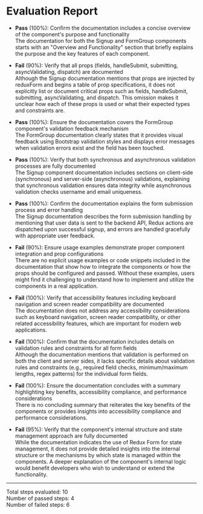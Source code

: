 # Evaluation Report

- **Pass** (100%): Confirm the documentation includes a concise overview of the component's purpose and functionality  
  The documentation for both the Signup and FormGroup components starts with an "Overview and Functionality" section that briefly explains the purpose and the key features of each component.

- **Fail** (90%): Verify that all props (fields, handleSubmit, submitting, asyncValidating, dispatch) are documented  
  Although the Signup documentation mentions that props are injected by reduxForm and begins a table of prop specifications, it does not explicitly list or document critical props such as fields, handleSubmit, submitting, asyncValidating, and dispatch. This omission makes it unclear how each of these props is used or what their expected types and constraints are.

- **Pass** (100%): Ensure the documentation covers the FormGroup component's validation feedback mechanism  
  The FormGroup documentation clearly states that it provides visual feedback using Bootstrap validation styles and displays error messages when validation errors exist and the field has been touched.

- **Pass** (100%): Verify that both synchronous and asynchronous validation processes are fully documented  
  The Signup component documentation includes sections on client-side (synchronous) and server-side (asynchronous) validations, explaining that synchronous validation ensures data integrity while asynchronous validation checks username and email uniqueness.

- **Pass** (100%): Confirm the documentation explains the form submission process and error handling  
  The Signup documentation describes the form submission handling by mentioning that user data is sent to the backend API, Redux actions are dispatched upon successful signup, and errors are handled gracefully with appropriate user feedback.

- **Fail** (90%): Ensure usage examples demonstrate proper component integration and prop configurations  
  There are no explicit usage examples or code snippets included in the documentation that show how to integrate the components or how the props should be configured and passed. Without these examples, users might find it challenging to understand how to implement and utilize the components in a real application.

- **Fail** (100%): Verify that accessibility features including keyboard navigation and screen reader compatibility are documented  
  The documentation does not address any accessibility considerations such as keyboard navigation, screen reader compatibility, or other related accessibility features, which are important for modern web applications.

- **Fail** (100%): Confirm that the documentation includes details on validation rules and constraints for all form fields  
  Although the documentation mentions that validation is performed on both the client and server sides, it lacks specific details about validation rules and constraints (e.g., required field checks, minimum/maximum lengths, regex patterns) for the individual form fields.

- **Fail** (100%): Ensure the documentation concludes with a summary highlighting key benefits, accessibility compliance, and performance considerations  
  There is no concluding summary that reiterates the key benefits of the components or provides insights into accessibility compliance and performance considerations.

- **Fail** (95%): Verify that the component's internal structure and state management approach are fully documented  
  While the documentation indicates the use of Redux Form for state management, it does not provide detailed insights into the internal structure or the mechanisms by which state is managed within the components. A deeper explanation of the component's internal logic would benefit developers who wish to understand or extend the functionality.

---

Total steps evaluated: 10  
Number of passed steps: 4  
Number of failed steps: 6
